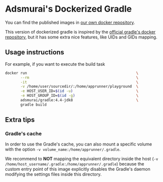 # Adsmurai's Dockerized Gradle

You can find the published images in
[our own docker repository](https://hub.docker.com/r/adsmurai/gradle/).

This version of dockerized gradle is inspired by the
[official gradle's docker repository](https://hub.docker.com/_/gradle/), but it
has some extra nice features, like UIDs and GIDs mapping.

## Usage instructions

For example, if you want to execute the build task
```bash
docker run                                                  \
       --rm                                                 \
       -it                                                  \
       -v /home/user/sourcedir/:/home/apprunner/playground  \
       -e HOST_USER_ID=$(id -u)                             \
       -e HOST_GROUP_ID=$(id -g)                            \
       adsmurai/gradle:4.4-jdk8                             \
       gradle build
```

## Extra tips

### Gradle's cache

In order to use the Gradle's cache, you can also mount a specific volume with
the option `-v volume_name:/home/apprunner/.gradle`.

We recommend to **NOT** mapping the equivalent directory inside the host
(`-v /home/host_username/.gradle:/home/apprunner/.gradle`) because the custom
entry point of this image explicitly disables the Gradle's daemon modifying
the settings files inside this directory.
